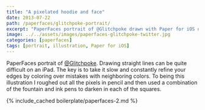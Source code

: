```yaml
---
title: "A pixelated hoodie and face"
date: 2013-07-22
path: /paperfaces/glitchpoke-portrait/
excerpt: "PaperFaces portrait of @Glitchpoke drawn with Paper for iOS on an iPad."
image: ../../assets/images/paperfaces-glitchpoke-twitter.jpg
categories: [paperfaces]
tags: [portrait, illustration, Paper for iOS]
---
```


PaperFaces portrait of [@Glitchpoke](https://twitter.com/Glitchpoke). Drawing straight lines can be quite difficult on an iPad. The key is to take it slow and constantly refine your edges by coloring over mistakes with neighboring colors. To being this illustration I roughed out all the pixels in pencil and then used a combination of the fountain and ink pens to darken in each of the squares.

{% include_cached boilerplate/paperfaces-2.md %}
